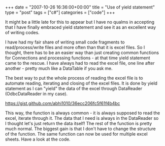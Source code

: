 +++
date = "2007-10-26 16:36:00+00:00"
title = "Use of yield statement"
type = "post"
tags = ["c#"]
categories = ["code"]
+++

It might be a little late for this to appear but I have no qualms in accepting that I have finally embraced yield statement and see it as an excellent way of writing codes.

I have had my fair share of writing small code fragments to read/process/write files and more often than that it is excel files. So I thought, there has to be an easier way than just creating common functions for Connections and processing functions - at that time yield statement came to the rescue. I have always had to read the excel file, one line after another - pretty much like a DataTable if you ask me.

The best way to put the whole process of reading the excel file is to automate reading, iterating and closing of the excel files. It is done by yield statement as I can "yield" the data of the excel through DataReader (OdbcDataReader in my case).

https://gist.github.com/abhi1010/36ecc206fc5f61f4b4bc

This way, the function is always common - it is always supposed to read the excel, iterate through it. The data that I need is always in the DataReader so I thought let's just return the data itself! The rest of the function is pretty much normal. The biggest gain is that I don't have to change the structure of the function. The same function can now be used for multiple excel sheets. Have a look at the code.
